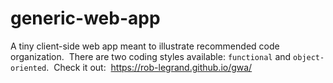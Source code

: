 # generic-web-app
A tiny client-side web app meant to illustrate recommended code organization.&nbsp;
There are two coding styles available: `functional` and `object-oriented`.&nbsp;
Check it out:&nbsp; <https://rob-legrand.github.io/gwa/>
